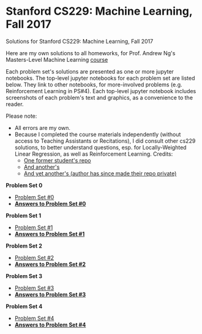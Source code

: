 # Stanford CS229: Machine Learning, Fall 2017
Solutions for Stanford CS229: Machine Learning, Fall 2017

Here are my own solutions to all homeworks, for Prof. Andrew Ng's Masters-Level Machine Learning [course](http://cs229.stanford.edu/)

Each problem set's solutions are presented as one or more jupyter notebooks. The top-level jupyter notebooks for each problem set  are listed below. They link to other notebooks, for more-involved problems (e.g. Reinforcement Learning in PS#4). Each top-level jupyter notebook includes screenshots of each problem's text and graphics, as a convenience to the reader.

Please note: 
- All errors are my own.
- Because I completed the course materials independently (without access to Teaching Assistants or Recitations), I did consult other cs229 solutions, to better understand questions, esp. for Locally-Weighted Linear Regression, as well as Reinforcement Learning. Credits: 
  - [One former student's repo](https://github.com/ccombier/stanford-CS229/)
  - [And another's](https://github.com/zyxue/stanford-cs229)
  - [And yet another's (author has since made their repo private)](https://github.com/s-ai-kia/CS229_ML)

**Problem Set 0**
- [Problem Set #0](Problem%20Sets/ps0/ps0.pdf)
- **[Answers to Problem Set #0](Problem%20Sets/ps0/ps0.ipynb)**

**Problem Set 1**
- [Problem Set #1](Problem%20Sets/ps1/ps1.pdf)
- **[Answers to Problem Set #1](Problem%20Sets/ps1/ps1_main.ipynb)**

**Problem Set 2**
- [Problem Set #2](Problem%20Sets/ps2/ps2.pdf)
- **[Answers to Problem Set #2](Problem%20Sets/ps2/ps2.ipynb)**

**Problem Set 3**
- [Problem Set #3](Problem%20Sets/ps3/ps3.pdf)
- **[Answers to Problem Set #3](Problem%20Sets/ps3/ps3_main.ipynb)**

**Problem Set 4**
- [Problem Set #4](Problem%20Sets/ps4/ps4.pdf)
- **[Answers to Problem Set #4](Problem%20Sets/ps4/ps4.ipynb)**
